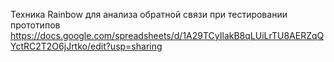 Техника Rainbow для анализа обратной связи при тестировании прототипов
https://docs.google.com/spreadsheets/d/1A29TCyIlakB8qLUiLrTU8AERZqQYctRC2T2O6jJrtko/edit?usp=sharing
